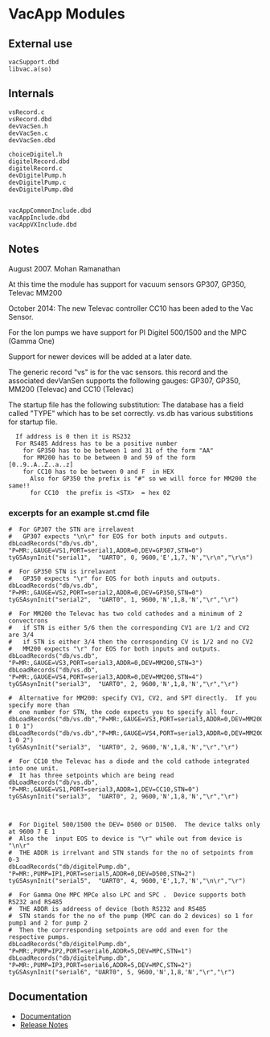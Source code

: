 # VacApp Modules

## External use

	vacSupport.dbd
	libvac.a(so)

## Internals

	vsRecord.c
	vsRecord.dbd
	devVacSen.h             
	devVacSen.c               
	devVacSen.dbd             

	choiceDigitel.h           
	digitelRecord.dbd         
	digitelRecord.c           
	devDigitelPump.h          
	devDigitelPump.c          
	devDigitelPump.dbd        


	vacAppCommonInclude.dbd  
	vacAppInclude.dbd
	vacAppVXInclude.dbd

## Notes

August 2007.   Mohan Ramanathan

At this time the module has support for vacuum sensors GP307, GP350, Televac MM200

October 2014:
The new Televac controller CC10 has been aded to the Vac Sensor.

For the Ion pumps we have support for PI Digitel 500/1500 and the MPC (Gamma One)

Support for newer devices will be added at a later date.

The generic record "vs" is for the vac sensors. this record and 
the associated devVanSen supports the following gauges:
	GP307,  GP350,  MM200 (Televac) and CC10 (Televac)
	
The startup file  has the following substitution:
The database has a field called "TYPE" which has to be set correctly. 
vs.db has various substitions for startup file.  
  
	  If address is 0 then it is RS232 
	  For RS485 Address has to be a positive number
		for GP350 has to be between 1 and 31 of the form "AA"
	 	for MM200 has to be between 0 and 59 of the form [0..9..A..Z..a..z]
		for CC10 has to be between 0 and F  in HEX
	      Also for GP350 the prefix is "#" so we will force for MM200 the same!!
	 	  for CC10  the prefix is <STX>  = hex 02

### excerpts for an example st.cmd file

	#  For GP307 the STN are irrelavent
	#   GP307 expects "\n\r" for EOS for both inputs and outputs.
	dbLoadRecords("db/vs.db", "P=MR:,GAUGE=VS1,PORT=serial1,ADDR=0,DEV=GP307,STN=0")
	tyGSAsynInit("serial1",  "UART0", 0, 9600,'E',1,7,'N',"\r\n","\r\n")  

	#  For GP350 STN is irrelavant
	#   GP350 expects "\r" for EOS for both inputs and outputs.
	dbLoadRecords("db/vs.db", "P=MR:,GAUGE=VS2,PORT=serial2,ADDR=0,DEV=GP350,STN=0")
	tyGSAsynInit("serial2",  "UART0", 1, 9600,'N',1,8,'N',"\r","\r")  

	#  For MM200 the Televac has two cold cathodes and a minimum of 2 convectrons
	#	if STN is either 5/6 then the corresponding CV1 are 1/2 and CV2 are 3/4
	#	if STN is either 3/4 then the corresponding CV is 1/2 and no CV2
	#   MM200 expects "\r" for EOS for both inputs and outputs.
	dbLoadRecords("db/vs.db", "P=MR:,GAUGE=VS3,PORT=serial3,ADDR=0,DEV=MM200,STN=3")
	dbLoadRecords("db/vs.db", "P=MR:,GAUGE=VS4,PORT=serial3,ADDR=0,DEV=MM200,STN=4")
	tyGSAsynInit("serial3",  "UART0", 2, 9600,'N',1,8,'N',"\r","\r")  

	#  Alternative for MM200: specify CV1, CV2, and SPT directly.  If you specify more than
	#  one number for STN, the code expects you to specify all four.
	dbLoadRecords("db/vs.db","P=MR:,GAUGE=VS3,PORT=serial3,ADDR=0,DEV=MM200,STN=3 1 0 1")
	dbLoadRecords("db/vs.db","P=MR:,GAUGE=VS4,PORT=serial3,ADDR=0,DEV=MM200,STN=5 1 0 2")
	tyGSAsynInit("serial3",  "UART0", 2, 9600,'N',1,8,'N',"\r","\r")  

	#  For CC10 the Televac has a diode and the cold cathode integrated into one unit.
	#  It has three setpoints which are being read
	dbLoadRecords("db/vs.db", "P=MR:,GAUGE=VS1,PORT=serial3,ADDR=1,DEV=CC10,STN=0")
	tyGSAsynInit("serial3",  "UART0", 2, 9600,'N',1,8,'N',"\r","\r")  



	#  For Digitel 500/1500 the DEV= D500 or D1500.  The device talks only at 9600 7 E 1
	#  Also the  input EOS to device is "\r" while out from device is "\n\r"
	#  THE ADDR is irrelvant and STN stands for the no of setpoints from 0-3
	dbLoadRecords("db/digitelPump.db", "P=MR:,PUMP=IP1,PORT=serial5,ADDR=0,DEV=D500,STN=2")
	tyGSAsynInit("serial5",  "UART0", 4, 9600,'E',1,7,'N',"\n\r","\r")  

	#  For Gamma One MPC MPCe also LPC and SPC .  Device supports both RS232 and RS485
	#  THE ADDR is addreess of device (both RS232 and RS485
	#  STN stands for the no of the pump (MPC can do 2 devices) so 1 for pump1 and 2 for pump 2
	#  Then the corrresponding setpoints are odd and even for the respective pumps.
	dbLoadRecords("db/digitelPump.db", "P=MR:,PUMP=IP2,PORT=serial6,ADDR=5,DEV=MPC,STN=1")
	dbLoadRecords("db/digitelPump.db", "P=MR:,PUMP=IP3,PORT=serial6,ADDR=5,DEV=MPC,STN=2")
	tyGSAsynInit("serial6", "UART0", 5, 9600,'N',1,8,'N',"\r","\r") 

## Documentation

* [Documentation](vacDoc.md)
* [Release Notes](vacReleaseNotes.md)

